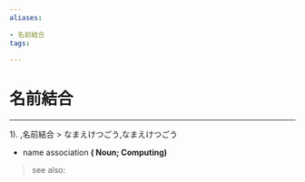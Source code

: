 ```yaml
---
aliases:
    
- 名前結合
tags:
    
---
```


# 名前結合
---
1).
,名前結合 > なまえけつごう,なまえけつごう

- name association
**( Noun; Computing)**
> see also: 
            